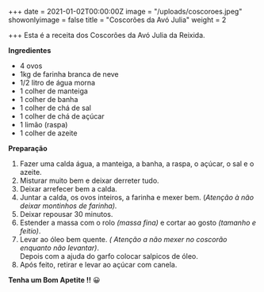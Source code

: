 +++
date = 2021-01-02T00:00:00Z
image = "/uploads/coscoroes.jpeg"
showonlyimage = false
title = "Coscorões da Avó Julia"
weight = 2

+++
Esta é a receita dos Coscorões da Avó Julia da Reixida.

**Ingredientes**

* 4 ovos
* 1kg de farinha branca de neve
* 1/2 litro de água morna
* 1 colher de manteiga
* 1 colher de banha
* 1 colher de chá de sal
* 1 colher de chá de açúcar
* 1 limão (raspa)
* 1 colher de azeite

**Preparação**

1. Fazer uma calda água, a manteiga, a banha, a raspa, o açúcar, o sal e o azeite.
2. Misturar muito bem e deixar derreter tudo.
3. Deixar arrefecer bem a calda.
4. Juntar a calda, os ovos inteiros, a farinha e mexer bem. (_Atenção à não deixar montinhos de farinha)._
5. Deixar repousar 30 minutos.
6. Estender a massa com o rolo _(massa fina)_ e cortar ao gosto _(tamanho e feitio)_.
7. Levar ao óleo bem quente. _( Atenção a não mexer no coscorão enquanto não levantar)_.  
   Depois com a ajuda do garfo colocar salpicos de óleo.
8. Após feito, retirar e levar ao açúcar com canela.

**Tenha um Bom Apetite !!** 😀